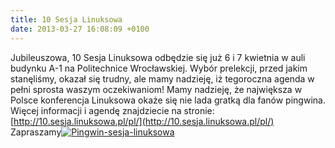 ```yaml
---
title: 10 Sesja Linuksowa
date: 2013-03-27 16:08:09 +0100
---
```

Jubileuszowa, 10 Sesja Linuksowa odbędzie się już 6 i 7 kwietnia w auli budynku A-1 na Politechnice Wrocławskiej. Wybór prelekcji, przed jakim stanęliśmy, okazał się trudny, ale mamy nadzieję, iż tegoroczna agenda w pełni sprosta waszym oczekiwaniom! Mamy nadzieję, że największa w Polsce konferencja Linuksowa okaże się nie lada gratką dla fanów pingwina. Więcej informacji i agendę znajdziecie na stronie: [http://10.sesja.linuksowa.pl/pl/](http://10.sesja.linuksowa.pl/pl/)
Zapraszamy[![](http://www.asi.pwr.wroc.pl/wp-content/uploads/2013/03/Pingwin-sesja-linuksowa.png "Pingwin-sesja-linuksowa")](http://www.asi.pwr.wroc.pl/wp-content/uploads/2013/03/Pingwin-sesja-linuksowa.png)
